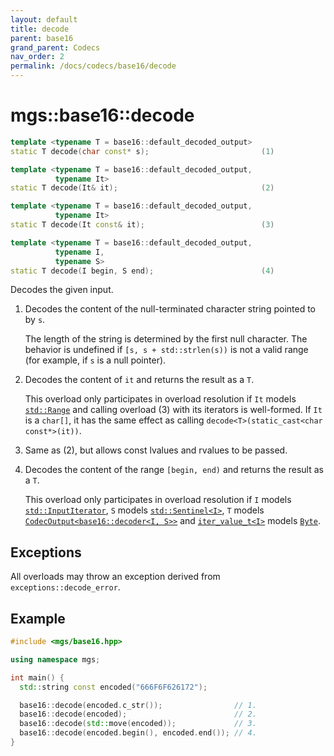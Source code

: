 ```yaml
---
layout: default
title: decode
parent: base16
grand_parent: Codecs
nav_order: 2
permalink: /docs/codecs/base16/decode
---
```


# mgs::base16::decode

```cpp
template <typename T = base16::default_decoded_output>
static T decode(char const* s);                         (1)

template <typename T = base16::default_decoded_output,
          typename It>
static T decode(It& it);                                (2)

template <typename T = base16::default_decoded_output,
          typename It>
static T decode(It const& it);                          (3)

template <typename T = base16::default_decoded_output,
          typename I,
          typename S>
static T decode(I begin, S end);                        (4)

```

Decodes the given input.

1. Decodes the content of the null-terminated character string pointed to by `s`.

    The length of the string is determined by the first null character.
    The behavior is undefined if `[s, s + std::strlen(s))` is not a valid range (for example, if `s` is a null pointer).

1. Decodes the content of `it` and returns the result as a `T`.

    This overload only participates in overload resolution if `It` models [`std::Range`](https://en.cppreference.com/w/cpp/ranges/Range) and calling overload (3) with its iterators is well-formed.
    If `It` is a `char[]`, it has the same effect as calling `decode<T>(static_cast<char const*>(it))`.

1. Same as (2), but allows const lvalues and rvalues to be passed.

1. Decodes the content of the range `[begin, end)` and returns the result as a `T`.

    This overload only participates in overload resolution if `I` models [`std::InputIterator`](https://en.cppreference.com/w/cpp/experimental/ranges/iterator/InputIterator), `S` models [`std::Sentinel<I>`](https://en.cppreference.com/w/cpp/experimental/ranges/iterator/Sentinel), `T` models [`CodecOutput<base16::decoder<I, S>>`](/docs/concepts/codec_output) and [`iter_value_t<I>`](https://en.cppreference.com/w/cpp/iterator/iter_t) models [`Byte`](/docs/concepts/byte).

## Exceptions

All overloads may throw an exception derived from `exceptions::decode_error`.

## Example

```cpp
#include <mgs/base16.hpp>

using namespace mgs;

int main() {
  std::string const encoded("666F6F626172");

  base16::decode(encoded.c_str());                // 1.
  base16::decode(encoded);                        // 2.
  base16::decode(std::move(encoded));             // 3.
  base16::decode(encoded.begin(), encoded.end()); // 4.
}
```
